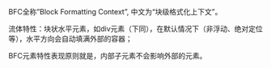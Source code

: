 
BFC全称”Block Formatting Context”, 中文为“块级格式化上下文”。

流体特性：块状水平元素，如div元素（下同），在默认情况下（非浮动、绝对定位等），水平方向会自动填满外部的容器；

BFC元素特性表现原则就是，内部子元素不会影响外部的元素。
